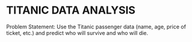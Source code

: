 # TITANIC DATA ANALYSIS

Problem Statement: Use the Titanic passenger data (name, age, price of ticket, etc.) and predict who will survive and who will die.

